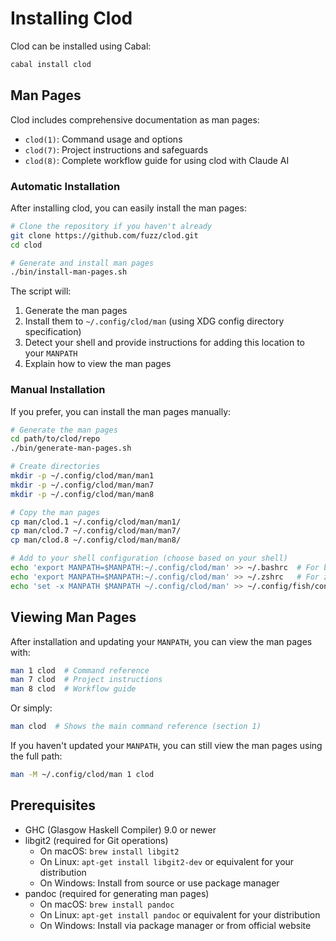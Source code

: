 # Installing Clod

Clod can be installed using Cabal:

```bash
cabal install clod
```

## Man Pages

Clod includes comprehensive documentation as man pages:

- `clod(1)`: Command usage and options
- `clod(7)`: Project instructions and safeguards
- `clod(8)`: Complete workflow guide for using clod with Claude AI

### Automatic Installation

After installing clod, you can easily install the man pages:

```bash
# Clone the repository if you haven't already
git clone https://github.com/fuzz/clod.git
cd clod

# Generate and install man pages
./bin/install-man-pages.sh
```

The script will:
1. Generate the man pages
2. Install them to `~/.config/clod/man` (using XDG config directory specification)
3. Detect your shell and provide instructions for adding this location to your `MANPATH` 
4. Explain how to view the man pages

### Manual Installation

If you prefer, you can install the man pages manually:

```bash
# Generate the man pages
cd path/to/clod/repo
./bin/generate-man-pages.sh

# Create directories
mkdir -p ~/.config/clod/man/man1
mkdir -p ~/.config/clod/man/man7
mkdir -p ~/.config/clod/man/man8

# Copy the man pages
cp man/clod.1 ~/.config/clod/man/man1/
cp man/clod.7 ~/.config/clod/man/man7/
cp man/clod.8 ~/.config/clod/man/man8/

# Add to your shell configuration (choose based on your shell)
echo 'export MANPATH=$MANPATH:~/.config/clod/man' >> ~/.bashrc  # For bash
echo 'export MANPATH=$MANPATH:~/.config/clod/man' >> ~/.zshrc   # For zsh
echo 'set -x MANPATH $MANPATH ~/.config/clod/man' >> ~/.config/fish/config.fish  # For fish
```

## Viewing Man Pages

After installation and updating your `MANPATH`, you can view the man pages with:

```bash
man 1 clod  # Command reference
man 7 clod  # Project instructions
man 8 clod  # Workflow guide
```

Or simply:

```bash
man clod  # Shows the main command reference (section 1)
```

If you haven't updated your `MANPATH`, you can still view the man pages using the full path:

```bash
man -M ~/.config/clod/man 1 clod
```

## Prerequisites

- GHC (Glasgow Haskell Compiler) 9.0 or newer
- libgit2 (required for Git operations)
  - On macOS: `brew install libgit2`
  - On Linux: `apt-get install libgit2-dev` or equivalent for your distribution
  - On Windows: Install from source or use package manager
- pandoc (required for generating man pages)
  - On macOS: `brew install pandoc`
  - On Linux: `apt-get install pandoc` or equivalent for your distribution
  - On Windows: Install via package manager or from official website
